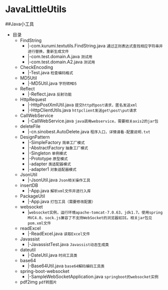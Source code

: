 # JavaLittleUtils
##Java小工具
* 目录
    * FindString 
        * |-com.kurumi.textutils.FindString.java 	`通过正则表达式查找相应字符串并进行替换，重新生成文件`
        * |-com.test.domain.A.java 					`测试用`
        * |-com.test.domain.A2.java 				`测试用`
    * CheckEncoding
        * |-Test.java 								`检查编码格式`
	* MD5Util
		* |-MD5Util.java 							`字符转MD5`
	* Reflect
		* |-Reflect.java 							`反射功能`
	* HttpRequest
		* |-HttpPostXmlUtil.java 					`提交http的post请求，匿名发送xml`
		* |-HttpClientUtils.java					`httpclient发送get\post\put请求`
	* CallWebService
		* |-CallWebService.java 					`java调用webservice，需要相关axis2的jar包`
	* deleteFile
		* |-cn.sinobest.AutoDelete.java 			`程序入口，详情请看-配置说明.txt`
	* DesignPattern
		* |-SimpleFactory 							`简单工厂模式`
		* |-AbstractFactory 						`抽象工厂模式`
		* |-Singleton								`单例模式`
		* |-Prototype								`原型模式`
		* |-adapter									`类适配器模式`
		* |-adapter1								`对象适配器模式`
	* JsonUtil
		* |-JsonUtil.java 							`Json相关操作工具`
	* insertDB
		* |-App.java 								`解析xml文件并进行入库`
	* PackageUtil
		* |-App.java 								`打包工具（需要修改配置）`
	* websocket
		* |`websocket实例，运行环境apache-tomcat-7.0.63，jdk1.7。使用spring MVC4.0，sock.js兼容了不支持WebSocket的浏览器如IE。相关jar包见pom.xml文件`
	* readExcel
		* |-ReadExcel.java							`读取Excel文件`
	* Javassist
		* |-JavassistTest.java						`Javassist动态生成类`
	* dateutil
		* |-DateUtil.java							`时间工具类`
	* base64
		* |-Base64Util.java							`base64解码编码工具类`
	* spring-boot-websocket
		* |-SampleWebSocketApplication.java			`springboot的websocket实例`
	* pdf2img										`pdf转图片`